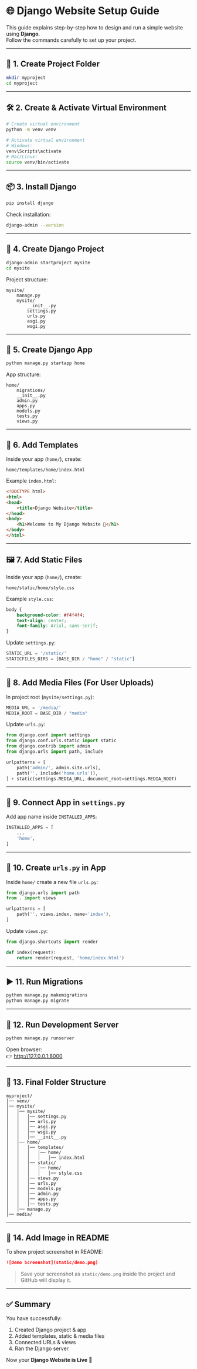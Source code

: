 # 🌐 Django Website Setup Guide

This guide explains step-by-step how to design and run a simple website using **Django**.  
Follow the commands carefully to set up your project.  

---

## 📂 1. Create Project Folder
```bash
mkdir myproject
cd myproject
```

---

## 🛠️ 2. Create & Activate Virtual Environment
```bash
# Create virtual environment
python -m venv venv

# Activate virtual environment
# Windows:
venv\Scripts\activate
# Mac/Linux:
source venv/bin/activate
```

---

## 📦 3. Install Django
```bash
pip install django
```

Check installation:
```bash
django-admin --version
```

---

## 🚀 4. Create Django Project
```bash
django-admin startproject mysite
cd mysite
```

Project structure:
```
mysite/
    manage.py
    mysite/
        __init__.py
        settings.py
        urls.py
        asgi.py
        wsgi.py
```

---

## 🧩 5. Create Django App
```bash
python manage.py startapp home
```

App structure:
```
home/
    migrations/
    __init__.py
    admin.py
    apps.py
    models.py
    tests.py
    views.py
```

---

## 🎨 6. Add Templates
Inside your app (`home/`), create:
```
home/templates/home/index.html
```

Example `index.html`:
```html
<!DOCTYPE html>
<html>
<head>
    <title>Django Website</title>
</head>
<body>
    <h1>Welcome to My Django Website 🚀</h1>
</body>
</html>
```

---

## 🖼️ 7. Add Static Files
Inside your app (`home/`), create:
```
home/static/home/style.css
```

Example `style.css`:
```css
body {
    background-color: #f4f4f4;
    text-align: center;
    font-family: Arial, sans-serif;
}
```

Update `settings.py`:
```python
STATIC_URL = '/static/'
STATICFILES_DIRS = [BASE_DIR / "home" / "static"]
```

---

## 📁 8. Add Media Files (For User Uploads)
In project root (`mysite/settings.py`):
```python
MEDIA_URL = '/media/'
MEDIA_ROOT = BASE_DIR / "media"
```

Update `urls.py`:
```python
from django.conf import settings
from django.conf.urls.static import static
from django.contrib import admin
from django.urls import path, include

urlpatterns = [
    path('admin/', admin.site.urls),
    path('', include('home.urls')),
] + static(settings.MEDIA_URL, document_root=settings.MEDIA_ROOT)
```

---

## 🔗 9. Connect App in `settings.py`
Add app name inside `INSTALLED_APPS`:
```python
INSTALLED_APPS = [
    ...
    'home',
]
```

---

## 📝 10. Create `urls.py` in App
Inside `home/` create a new file `urls.py`:
```python
from django.urls import path
from . import views

urlpatterns = [
    path('', views.index, name='index'),
]
```

Update `views.py`:
```python
from django.shortcuts import render

def index(request):
    return render(request, 'home/index.html')
```

---

## ▶️ 11. Run Migrations
```bash
python manage.py makemigrations
python manage.py migrate
```

---

## 🏃 12. Run Development Server
```bash
python manage.py runserver
```

Open browser:  
👉 http://127.0.0.1:8000

---

## 🌳 13. Final Folder Structure
```
myproject/
│── venv/
│── mysite/
│   │── mysite/
│   │   │── settings.py
│   │   │── urls.py
│   │   │── asgi.py
│   │   │── wsgi.py
│   │   │── __init__.py
│   │── home/
│   │   │── templates/
│   │   │   │── home/
│   │   │   │   │── index.html
│   │   │── static/
│   │   │   │── home/
│   │   │   │   │── style.css
│   │   │── views.py
│   │   │── urls.py
│   │   │── models.py
│   │   │── admin.py
│   │   │── apps.py
│   │   │── tests.py
│   │── manage.py
│── media/
```

---

## 📸 14. Add Image in README
To show project screenshot in README:

```markdown
![Demo Screenshot](static/demo.png)
```

> Save your screenshot as `static/demo.png` inside the project and GitHub will display it.

---

## ✅ Summary
You have successfully:
1. Created Django project & app  
2. Added templates, static & media files  
3. Connected URLs & views  
4. Ran the Django server  

Now your **Django Website is Live** 🚀
